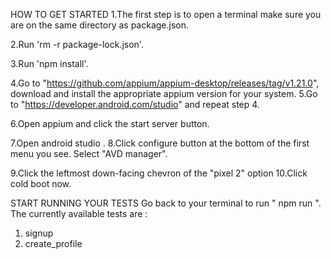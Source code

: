 HOW TO GET STARTED
1.The first step is to open a terminal make sure you are on the same directory as package.json.

2.Run 'rm -r package-lock.json'.

3.Run 'npm install'.

4.Go to "https://github.com/appium/appium-desktop/releases/tag/v1.21.0", download and install the appropriate appium version for your system.
5.Go to "https://developer.android.com/studio" and repeat step 4.

6.Open appium and click the start server button.

7.Open android studio .
8.Click configure button at the bottom of the first menu you see. Select "AVD manager".

9.Click the leftmost down-facing chevron of the "pixel 2" option 10.Click cold boot now.

START RUNNING YOUR TESTS
Go back to your terminal to run " npm run <testname>".
The currently available tests are :
1. signup
2. create_profile